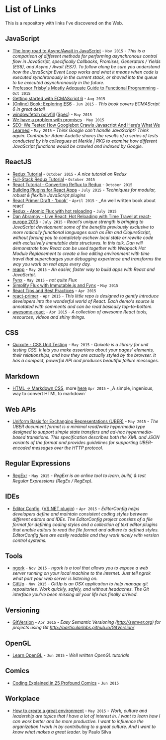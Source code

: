 # List of Links

This is a repository with links I've discovered on the Web.


## JavaScript

  * [The long road to Async/Await in JavaScript](https://thomashunter.name/blog/the-long-road-to-asyncawait-in-javascript/) - `Nov 2015` - _This is a comparison of different methods for performing asynchronous control flow in JavaScript, specifically Callbacks, Promises, Generators / Yields (ES6), and Async / Await (ES7). To follow along be sure you understand how the JavaScript Event Loop works and what it means when code is executed synchronously in the current stack, or shoved into the queue to be executed asynchronously in the future._
  * [Professor Frisby's Mostly Adequate Guide to Functional Programming](https://drboolean.gitbooks.io/mostly-adequate-guide/content/) - `Oct 2015`
  * [Getting started with ECMAScript 6](http://www.2ality.com/2015/08/getting-started-es6.html) - `Aug 2015`
  * [(Online) Book: Exploring ES6](https://leanpub.com/exploring-es6/read) - `Jun 2015` - _This book covers ECMAScript 6 in great detail_
  * [window.fetch polyfill](https://github.com/github/fetch) ([Spec](https://fetch.spec.whatwg.org/)) - `May 2015`
  * [We have a problem with promises](http://pouchdb.com/2015/05/18/we-have-a-problem-with-promises.html) - `May 2015`
  * [SEO: We Tested How Googlebot Crawls Javascript And Here’s What We Learned](http://searchengineland.com/tested-googlebot-crawls-javascript-heres-learned-220157) - `May 2015` - _Think Google can't handle JavaScript? Think again. Contributor Adam Audette shares the results of a series of tests conducted by his colleagues at Merkle | RKG to examine how different JavaScript functions would be crawled and indexed by Google._

## ReactJS
 
 * [Redux Tutorial](https://github.com/happypoulp/redux-tutorial) - `October 2015` - _A nice tutorial on Redux_
 * [Full-Stack Redux Tutorial](http://teropa.info/blog/2015/09/10/full-stack-redux-tutorial.html) - `October 2015`
 * [React Tutorial - Converting Reflux to Redux](http://engineering.wework.com/process/2015/10/01/react-reflux-to-redux/) - `October 2015`
 * [Building Plugins for React Apps](https://nylas.com/blog/react-plugins) - `July 2015` - _Techniques for modular, robust & flexible JavaScript plugins_
 * [React Primer Draft - 'book'](https://github.com/mikechau/react-primer-draft) - `April 2015` - _An well written book about react`
 * [Redux - Atomic Flux with hot reloading](https://github.com/gaearon/redux) - `July 2015` 
 * [Dan Abramov - Live React: Hot Reloading with Time Travel at react-europe 2015](https://www.youtube.com/watch?t=10&v=xsSnOQynTHs) - `July 2015` - _React’s unique strength is bringing to JavaScript development some of the benefits previously exclusive to more radically functional languages such as Elm and ClojureScript, without forcing you to completely eschew local state or rewrite code with exclusively immutable data structures. In this talk, Dan will demonstrate how React can be used together with Webpack Hot Module Replacement to create a live editing environment with time travel that supercharges your debugging experience and transforms the way you work on real apps every day._
 * [reapp](http://reapp.io/) - `May 2015` - _An easier, faster way to build apps with React and JavaScript._
 * [Fynx](http://foss-haas.github.io/fynx/) - `May 2015` - _not quite Flux_
 * [Simplify Flux with Immutable.js and Fynx](http://reapp.io/2015/03/11/Simplify-Flux-with-Immutable-js-and-Fynx/) - `May 2015`
 * [React Tips and Best Practices](http://aeflash.com/2015-02/react-tips-and-best-practices.html) - `Apr 2015`
 * [react-primer](https://github.com/BinaryMuse/react-primer) - `Apr 2015` - _This little repo is designed to gently introduce developers into the wonderful world of React. Each demo's source is annotated with comments and can be read basically top-to-bottom._
 * [awesome-react](https://github.com/enaqx/awesome-react) - `Apr 2015` - _A collection of awesome React tools, resources, videos and shiny things._ 

## CSS 

  * [Quixote - CSS Unit Testing](https://github.com/jamesshore/quixote/blob/master/README.md) - `May 2015` - _Quixote is a library for unit testing CSS. It lets you make assertions about your pages' elements, their relationships, and how they are actually styled by the browser. It has a compact, powerful API and produces beautiful failure messages._

## Markdown

  * [HTML -> Markdown CSS](https://gist.github.com/jbrooksuk/2d6989c35c77bf0c62f9), more [here](http://jsbin.com/huwosomawo)  `Apr 2015` - _A simple, ingenious, way to convert HTML to markdown`


## Web APIs

  * [Uniform Basis for Exchanging Representations (UBER)](https://rawgit.com/uber-hypermedia/specification/master/uber-hypermedia.html) - `May 2015` - _The UBER document format is a minimal read/write hypermedia type designed to support simple state transfers and ad-hoc hypermedia-based transitions. This specification describes both the XML and JSON variants of the format and provides guidelines for supporting UBER-encoded messages over the HTTP protocol._


## Regular Expressions
  
  * [RegExr](http://regexr.com/) - `May 2015` - _RegExr is an online tool to learn, build, & test Regular Expressions (RegEx / RegExp)._

## IDEs

  * [Editor Config](http://editorconfig.org/), ([VS.NET plugin](https://github.com/editorconfig/editorconfig-visualstudio#readme)) - `Apr 2015` - _EditorConfig helps developers define and maintain consistent coding styles between different editors and IDEs. The EditorConfig project consists of a file format for defining coding styles and a collection of text editor plugins that enable editors to read the file format and adhere to defined styles. EditorConfig files are easily readable and they work nicely with version control systems._

## Tools

 * [ngork](https://ngrok.com/) - `Nov 2015` - _ngork is a tool that allows you to expose a web server running on your local machine to the internet. Just tell ngrok what port your web server is listening on._
 * [GitUp](http://gitup.co/) - `Nov 2015` - _GitUp is an OSX application to help manage git repositories. Work quickly, safely, and without headaches. The Git interface you've been missing all your life has finally arrived._

## Versioning

* [GitVersion](https://github.com/ParticularLabs/GitVersion) - `Apr 2015` - _Easy Semantic Versioning (http://semver.org) for projects using Git http://particularlabs.github.io/GitVersion/_

## OpenGL

  * [Learn OpenGL](http://learnopengl.com/#!Getting-started/OpenGL) - `Jun 2015` - _Well written OpenGL tutorials_


## Comics

 * [Coding Explained in 25 Profound Comics](https://medium.com/@FreeCodeCamp/coding-explained-in-25-profound-comics-8847ea03819c) - `Jun 2015`


## Workplace

  * [How to create a great environment](https://medium.com/we-are-swat/how-to-create-a-great-environment-13ec8ea1b5c) - `May 2015` - _Work, culture and leadership are topics that I have a lot of interest in. I want to learn how I can work better and be more productive. I want to influence the organization I work in by contributing to a great culture. And I want to know what makes a great leader._ by Paulo Silva



